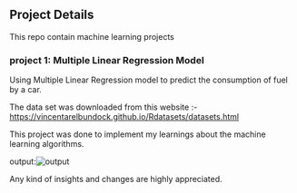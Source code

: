 ## Project Details

This repo contain machine learning projects


### project 1: Multiple Linear Regression Model
Using Multiple Linear Regression model to predict the consumption of fuel by a car.

The data set was downloaded from this website :- https://vincentarelbundock.github.io/Rdatasets/datasets.html

This project was done to implement my learnings about the machine learning algorithms.

output:![output](https://previews.dropbox.com/p/thumb/ABb-BgaoiXuxro97pxOwFPrUN4n6gVbFjhhf8iHK7m7pfso5KawJBvAsJqYq0_sBEiYKUrieBIhwQYhOnRmr_VaicXW5ZSkNpz_5jd1XFRTh1yltV1L8ZZBn6UkG6PvZifQyjzOSi-tplsgMH6Sqt-XqC8cDREE5RdYQmBo7I0A45E4m-KEN4SWg52BK5_lTpMaMuO-cChja8gJ773ydYWz31FwybEUmUVRkQL1D-THLbvygmzpkFaa8XjyK6FeV-VdzisvCYFZ5z90fWw1NJc9CzhDq6oJnWhB0u_QVwpgTQpxcaJcmx2zRaZsFDP509CCCvaRqV011mU01OtzJcp5foLv6jx5elNYjypCjkrVRUw/p.png)

Any kind of insights and changes are highly appreciated.

